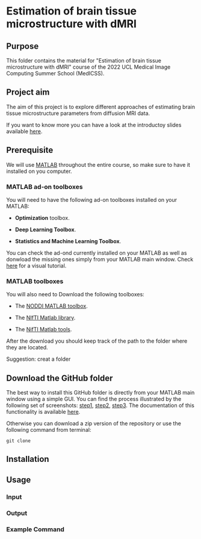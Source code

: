 # Estimation of brain tissue microstructure with dMRI

## Purpose

This folder contains the material for "Estimation of brain tissue microstructure with dMRI" course of the 2022 UCL Medical Image Computing Summer School (MedICSS).

## Project aim

The aim of this project is to explore different approaches of estimating brain tissue microstructure parameters from diffusion MRI data.

If you want to know more you can have a look at the introductoy slides available [here]().

## Prerequisite

We will use [MATLAB](https://uk.mathworks.com/products/matlab.html) throughout the entire course, so make sure to have it installed on you computer.

### MATLAB ad-on toolboxes

You will need to have the following ad-on toolboxes installed on your MATLAB:

* **Optimization** toolbox.

* **Deep Learning Toolbox**.

* **Statistics and Machine Learning Toolbox**.

You can check the ad-ond currently installed on your MATLAB as well as donwload the missing ones simply from your MATLAB main window. Check [here]() for a visual tutorial.

### MATLAB toolboxes

You will also need to Download the following toolboxes:

* The [NODDI MATLAB toolbox](http://mig.cs.ucl.ac.uk/index.php?n=Download.NODDI).

* The [NIfTI Matlab library](https://github.com/NIFTI-Imaging/nifti_matlab).

* The [NifTI Matlab tools](https://uk.mathworks.com/matlabcentral/fileexchange/8797-tools-for-nifti-and-analyze-image).

After the download you should keep track of the path to the folder where they are located.

Suggestion: creat a folder

## Download the GitHub folder

The best way to install this GitHub folder is directly from your MATLAB main window using a simple GUI.  You can find the process illustrated by the following set of screenshots: [step1](figs/installation/matlabGitRetrieval1.png), [step2](figs/installation/matlabGitRetrieval2.png), [step3](figs/installation/matlabGitRetrieval3.png). The documentation of this functionality is available [here](https://it.mathworks.com/help/simulink/ug/clone-git-repository.html).

Otherwise you can download a zip version of the repository or use the following command from terminal:

```
git clone 
```

## Installation


## Usage

### Input

### Output

### Example Command
